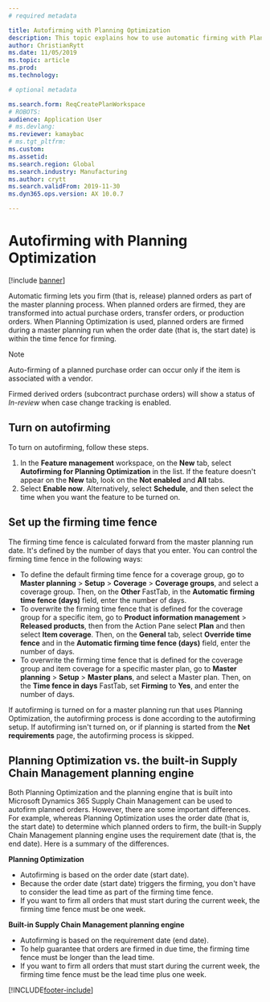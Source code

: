 ```yaml
---
# required metadata

title: Autofirming with Planning Optimization
description: This topic explains how to use automatic firming with Planning Optimization.
author: ChristianRytt
ms.date: 11/05/2019
ms.topic: article
ms.prod: 
ms.technology: 

# optional metadata

ms.search.form: ReqCreatePlanWorkspace
# ROBOTS: 
audience: Application User
# ms.devlang: 
ms.reviewer: kamaybac
# ms.tgt_pltfrm: 
ms.custom: 
ms.assetid: 
ms.search.region: Global
ms.search.industry: Manufacturing
ms.author: crytt
ms.search.validFrom: 2019-11-30
ms.dyn365.ops.version: AX 10.0.7

---
```


<!-- KFM: delete this topic and redirect to [Firm planned orders](planned-order-firming.md) -->

# Autofirming with Planning Optimization

[!include [banner](../../includes/banner.md)]

Automatic firming lets you firm (that is, release) planned orders as part of the master planning process. When planned orders are firmed, they are transformed into actual purchase orders, transfer orders, or production orders. When Planning Optimization is used, planned orders are firmed during a master planning run when the order date (that is, the start date) is within the time fence for firming.

> [!NOTE]
> Auto-firming of a planned purchase order can occur only if the item is associated with a vendor.
> 
> Firmed derived orders (subcontract purchase orders) will show a status of *In-review* when case change tracking is enabled.

## Turn on autofirming

To turn on autofirming, follow these steps.

1. In the **Feature management** workspace, on the **New** tab, select **Autofirming for Planning Optimization** in the list. If the feature doesn't appear on the **New** tab, look on the **Not enabled** and **All** tabs.
1. Select **Enable now**. Alternatively, select **Schedule**, and then select the time when you want the feature to be turned on.

## Set up the firming time fence

The firming time fence is calculated forward from the master planning run date. It's defined by the number of days that you enter. You can control the firming time fence in the following ways:

- To define the default firming time fence for a coverage group, go to **Master planning** \> **Setup** \> **Coverage** \> **Coverage groups**, and select a coverage group. Then, on the **Other** FastTab, in the **Automatic firming time fence (days)** field, enter the number of days.
- To overwrite the firming time fence that is defined for the coverage group for a specific item, go to **Product information management** \> **Released products**, then from the Action Pane select **Plan** and then select **Item coverage**. Then, on the **General** tab, select **Override time fence** and in the **Automatic firming time fence (days)** field, enter the number of days.
- To overwrite the firming time fence that is defined for the coverage group and item coverage for a specific master plan, go to **Master planning** \> **Setup** \> **Master plans**, and select a Master plan. Then, on the **Time fence in days** FastTab, set **Firming** to **Yes**, and enter the number of days.

If autofirming is turned on for a master planning run that uses Planning Optimization, the autofirming process is done according to the autofirming setup. If autofirming isn't turned on, or if planning is started from the **Net requirements** page, the autofirming process is skipped.

## Planning Optimization vs. the built-in Supply Chain Management planning engine

Both Planning Optimization and the planning engine that is built into Microsoft Dynamics 365 Supply Chain Management can be used to autofirm planned orders. However, there are some important differences. For example, whereas Planning Optimization uses the order date (that is, the start date) to determine which planned orders to firm, the built-in Supply Chain Management planning engine uses the requirement date (that is, the end date). Here is a summary of the differences.

**Planning Optimization**

- Autofirming is based on the order date (start date).
- Because the order date (start date) triggers the firming, you don't have to consider the lead time as part of the firming time fence.
- If you want to firm all orders that must start during the current week, the firming time fence must be one week.

**Built-in Supply Chain Management planning engine**

- Autofirming is based on the requirement date (end date).
- To help guarantee that orders are firmed in due time, the firming time fence must be longer than the lead time.
- If you want to firm all orders that must start during the current week, the firming time fence must be the lead time plus one week.


[!INCLUDE[footer-include](../../../includes/footer-banner.md)]
